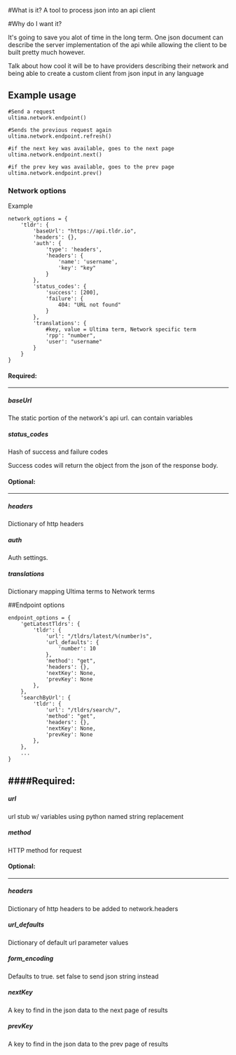 #What is it?
A tool to process json into an api client

#Why do I want it?

It's going to save you alot of time in the long term. One json document can describe the server implementation of the api while allowing the client to be built pretty much however.

Talk about how cool it will be to have providers describing their network and being able to create a custom client from json input in any language

## Example usage

	#Send a request
    ultima.network.endpoint()

	#Sends the previous request again
    ultima.network.endpoint.refresh()

	#if the next key was available, goes to the next page
    ultima.network.endpoint.next()

	#if the prev key was available, goes to the prev page
    ultima.network.endpoint.prev()

### Network options
Example

    network_options = {
        'tldr': {
            'baseUrl': "https://api.tldr.io",
            'headers': {},
            'auth': {
                'type': 'headers',
                'headers': {
                    'name': 'username',
                    'key': "key"
                }
            },
            'status_codes': {
                'success': [200],
                'failure': {
                    404: "URL not found"
                }
            },
            'translations': {
                #key, value = Ultima term, Network specific term
                'rpp': "number",
                'user': "username"
            }
        }
    }



#### Required:
--------------
##### baseUrl
The static portion of the network's api url.
can contain variables

##### status_codes

Hash of success and failure codes

Success codes will return the object from the json of the response body.


#### Optional:
--------------
##### headers
Dictionary of http headers

##### auth
Auth settings.

##### translations
Dictionary mapping Ultima terms to Network terms

##Endpoint options

    endpoint_options = {
        'getLatestTldrs': {
            'tldr': {
                'url': "/tldrs/latest/%(number)s",
                'url_defaults': {
                    'number': 10
                },
                'method': "get",
                'headers': {},
                'nextKey': None,
                'prevKey': None
            },
        },
        'searchByUrl': {
            'tldr': {
                'url': "/tldrs/search/",
                'method': "get",
                'headers': {},
                'nextKey': None,
                'prevKey': None
            },
        },
        ...
    }

####Required:
-------------
##### url
url stub w/ variables using python named string replacement

##### method
HTTP method for request

#### Optional:
--------------
##### headers
Dictionary of http headers to be added to network.headers

##### url_defaults
Dictionary of default url parameter values

##### form_encoding
Defaults to true.  set false to send json string instead

##### nextKey
A key to find in the json data to the next page of results

##### prevKey
A key to find in the json data to the prev page of results
